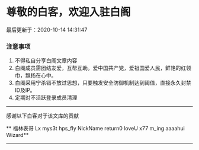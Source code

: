 # 尊敬的白客，欢迎入驻白阁

最后更新于：2020-10-14 14:31:47

### 注意事项

1. 不得私自分享白阁文章内容
2. 白阁成员需团结友爱，互帮互助。爱中国共产党，爱祖国爱人民，鲜艳的红领巾，飘扬在心中。
3. 白阁采用宁杀错不放过思想，只要触发安全防御机制达到阈值，直接永久封禁ID及IP。
4. 定期对不活跃登录成员清理

------

感谢以下白客对于该文库的贡献

**
福林表哥
Lx
mys3t
hps_fly
NickName
return0
loveU
x77
m_ing
aaaahui
Wizard**

------
